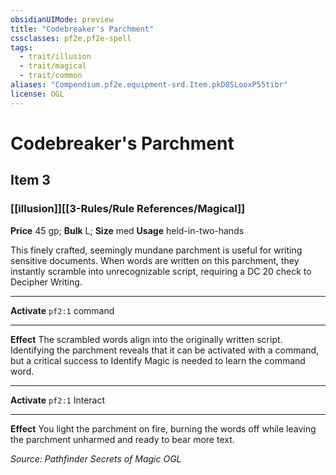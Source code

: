 ```yaml
---
obsidianUIMode: preview
title: "Codebreaker's Parchment"
cssclasses: pf2e,pf2e-spell
tags:
  - trait/illusion
  - trait/magical
  - trait/common
aliases: "Compendium.pf2e.equipment-srd.Item.pkD8SLooxP55tibr"
license: OGL
---
```

# Codebreaker's Parchment
## Item 3
### [[illusion]][[3-Rules/Rule References/Magical]]


**Price** 45 gp; 
**Bulk** L; **Size** med
**Usage** held-in-two-hands

This finely crafted, seemingly mundane parchment is useful for writing sensitive documents. When words are written on this parchment, they instantly scramble into unrecognizable script, requiring a DC 20 check to Decipher Writing.

* * *

**Activate** `pf2:1` command

* * *

**Effect** The scrambled words align into the originally written script. Identifying the parchment reveals that it can be activated with a command, but a critical success to Identify Magic is needed to learn the command word.

* * *

**Activate** `pf2:1` Interact

* * *

**Effect** You light the parchment on fire, burning the words off while leaving the parchment unharmed and ready to bear more text.

*Source: Pathfinder Secrets of Magic*
*OGL*